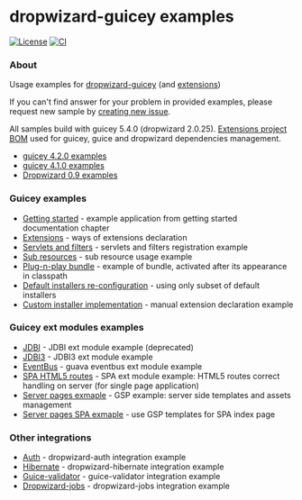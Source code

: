 # dropwizard-guicey examples
[![License](http://img.shields.io/badge/license-MIT-blue.svg?style=flat)](http://www.opensource.org/licenses/MIT)
[![CI](https://github.com/xvik/dropwizard-guicey-examples/actions/workflows/CI.yml/badge.svg)](https://github.com/xvik/dropwizard-guicey-examples/actions/workflows/CI.yml)

### About

Usage examples for [dropwizard-guicey](https://github.com/xvik/dropwizard-guicey)
(and [extensions](https://github.com/xvik/dropwizard-guicey-ext))

If you can't find answer for your problem in provided examples, please request new sample by 
[creating new issue](https://github.com/xvik/dropwizard-guicey-examples/issues).

All samples build with guicey 5.4.0 (dropwizard 2.0.25). [Extensions project BOM](https://github.com/xvik/dropwizard-guicey-ext/tree/master/guicey-bom) 
used for guicey, guice and dropwizard dependencies management.

* [guicey 4.2.0 examples](https://github.com/xvik/dropwizard-guicey-examples/tree/4.2.0)
* [guicey 4.1.0 examples](https://github.com/xvik/dropwizard-guicey-examples/tree/4.1.0)
* [Dropwizard 0.9 examples](https://github.com/xvik/dropwizard-guicey-examples/tree/dw-0.9)

### Guicey examples

* [Getting started](core-getting-started) - example application from getting started documentation chapter
* [Extensions](core-extensions) - ways of extensions declaration 
* [Servlets and filters](core-servlets) - servlets and filters registration example
* [Sub resources](core-rest-sub-resource) - sub resource usage example
* [Plug-n-play bundle](core-bundle-plug-n-play) - example of bundle, activated after its appearance in classpath
* [Default installers re-configuration](core-installers-reset) - using only subset of default installers
* [Custom installer implementation](core-installer-custom) - manual extension declaration example

### Guicey ext modules examples

* [JDBI](ext-jdbi) - JDBI ext module example (deprecated) 
* [JDBI3](ext-jdbi3) - JDBI3 ext module example
* [EventBus](ext-eventbus) - guava eventbus ext module example
* [SPA HTML5 routes](ext-spa) - SPA ext module example: HTML5 routes correct handling on server (for single page application)
* [Server pages exmaple](ext-gsp) - GSP example: server side templates and assets management
* [Server pages SPA exmaple](ext-gsp-spa) - use GSP templates for SPA index page

### Other integrations

* [Auth](integration-auth) - dropwizard-auth integration example
* [Hibernate](integration-hibernate) - dropwizard-hibernate integration example
* [Guice-validator](integration-guice-validator) - guice-validator integration example
* [Dropwizard-jobs](integration-dropwizard-jobs) - dropwizard-jobs integration example
